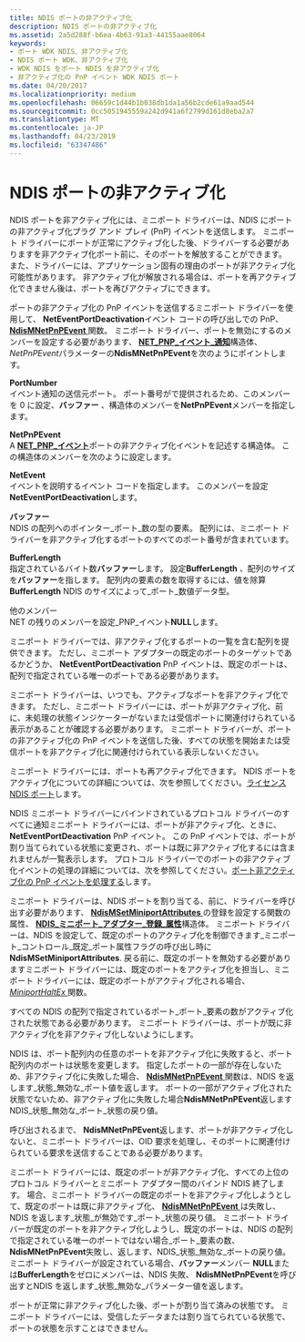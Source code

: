 ```yaml
---
title: NDIS ポートの非アクティブ化
description: NDIS ポートの非アクティブ化
ms.assetid: 2a5d288f-b6ea-4b63-91a3-44155aae8064
keywords:
- ポート WDK NDIS、非アクティブ化
- NDIS ポート WDK、非アクティブ化
- WDK NDIS をポート NDIS を非アクティブ化
- 非アクティブ化の PnP イベント WDK NDIS ポート
ms.date: 04/20/2017
ms.localizationpriority: medium
ms.openlocfilehash: 06659c1d44b1b038db1da1a56b2cde61a9aad544
ms.sourcegitcommit: 0cc5051945559a242d941a6f2799d161d8eba2a7
ms.translationtype: MT
ms.contentlocale: ja-JP
ms.lasthandoff: 04/23/2019
ms.locfileid: "63347486"
---
```

# <a name="deactivating-an-ndis-port"></a>NDIS ポートの非アクティブ化





NDIS ポートを非アクティブ化には、ミニポート ドライバーは、NDIS にポートの非アクティブ化プラグ アンド プレイ (PnP) イベントを送信します。 ミニポート ドライバーにポートが正常にアクティブ化した後、ドライバーする必要がありますを非アクティブ化ポート前に、そのポートを解放することができます。 また、ドライバーには、アプリケーション固有の理由のポートが非アクティブ化可能性があります。 非アクティブ化が解放される場合は、ポートを再アクティブ化できません後は、ポートを再びアクティブにできます。

ポートの非アクティブ化の PnP イベントを送信するミニポート ドライバーを使用して、 **NetEventPortDeactivation**イベント コードの呼び出しでの PnP、 [ **NdisMNetPnPEvent** ](https://msdn.microsoft.com/library/windows/hardware/ff563616)関数。 ミニポート ドライバー、ポートを無効にするのメンバーを設定する必要があります、 [ **NET\_PNP\_イベント\_通知**](https://msdn.microsoft.com/library/windows/hardware/ff568752)構造体、 *NetPnPEvent*パラメーターの**NdisMNetPnPEvent**を次のようにポイントします。

<a href="" id="portnumber"></a>**PortNumber**  
イベント通知の送信元ポート。 ポート番号がで提供されるため、このメンバーを 0 に設定、**バッファー** 、構造体のメンバーを**NetPnPEvent**メンバーを指定します。

<a href="" id="netpnpevent"></a>**NetPnPEvent**  
A [ **NET\_PNP\_イベント**](https://msdn.microsoft.com/library/windows/hardware/ff568751)ポートの非アクティブ化イベントを記述する構造体。 この構造体のメンバーを次のように設定します。

<a href="" id="netevent"></a>**NetEvent**  
イベントを説明するイベント コードを指定します。 このメンバーを設定**NetEventPortDeactivation**します。

<a href="" id="buffer"></a>**バッファー**  
NDIS の配列へのポインター\_ポート\_数の型の要素。 配列には、ミニポート ドライバーを非アクティブ化するポートのすべてのポート番号が含まれています。

<a href="" id="bufferlength"></a>**BufferLength**  
指定されているバイト数**バッファー**します。 設定**BufferLength** 、配列のサイズを**バッファー**を指します。 配列内の要素の数を取得するには、値を除算**BufferLength** NDIS のサイズによって\_ポート\_数値データ型。

<a href="" id="other-members"></a>他のメンバー  
NET の残りのメンバーを設定\_PNP\_イベント**NULL**します。

ミニポート ドライバーでは、非アクティブ化するポートの一覧を含む配列を提供できます。 ただし、ミニポート アダプターの既定のポートのターゲットであるかどうか、 **NetEventPortDeactivation** PnP イベントは、既定のポートは、配列で指定されている唯一のポートである必要があります。

ミニポート ドライバーは、いつでも、アクティブなポートを非アクティブ化できます。 ただし、ミニポート ドライバーには、ポートが非アクティブ化、前に、未処理の状態インジケーターがないまたは受信ポートに関連付けられている表示があることが確認する必要があります。 ミニポート ドライバーが、ポートの非アクティブ化の PnP イベントを送信した後、すべての状態を開始または受信ポートを非アクティブ化に関連付けられている表示しないください。

ミニポート ドライバーには、ポートも再アクティブ化できます。 NDIS ポートをアクティブ化についての詳細については、次を参照してください。[ライセンス NDIS ポート](activating-an-ndis-port.md)します。

NDIS ミニポート ドライバーにバインドされているプロトコル ドライバーのすべてに通知ミニポート ドライバーには、ポートが非アクティブ化、ときに、 **NetEventPortDeactivation** PnP イベント。 この PnP イベントでは、ポートが割り当てられている状態に変更され、ポートは既に非アクティブ化するには含まれませんが一覧表示します。 プロトコル ドライバーでのポートの非アクティブ化イベントの処理の詳細については、次を参照してください。[ポート非アクティブ化の PnP イベントを処理する](handling-the-port-deactivation-pnp-event.md)します。

ミニポート ドライバーは、NDIS ポートを割り当てる、前に、ドライバーを呼び出す必要があります、 [ **NdisMSetMiniportAttributes** ](https://msdn.microsoft.com/library/windows/hardware/ff563672)の登録を設定する関数の属性、 [ **NDIS\_ミニポート\_アダプター\_登録\_属性**](https://msdn.microsoft.com/library/windows/hardware/ff565934)構造体。 ミニポート ドライバーは、NDIS を設定して、既定のポートのアクティブ化を制御できます\_ミニポート\_コントロール\_既定\_ポート属性フラグの呼び出し時に**NdisMSetMiniportAttributes**. 戻る前に、既定のポートを無効する必要がありますミニポート ドライバーには、既定のポートをアクティブ化を担当し、ミニポート ドライバーには、既定のポートがアクティブ化される場合、 [ *MiniportHaltEx* ](https://msdn.microsoft.com/library/windows/hardware/ff559388)関数。

すべての NDIS の配列で指定されているポート\_ポート\_要素の数がアクティブ化された状態である必要があります。 ミニポート ドライバーは、ポートが既に非アクティブ化を非アクティブ化しないようにします。

NDIS は、ポート配列内の任意のポートを非アクティブ化に失敗すると、ポート配列内のポートは状態を変更します。 指定したポートの一部が存在しないため、非アクティブ化に失敗した場合、 [ **NdisMNetPnPEvent** ](https://msdn.microsoft.com/library/windows/hardware/ff563616)関数は、NDIS を返します\_状態\_無効な\_ポート値を返します。 ポートの一部がアクティブ化された状態でないため、非アクティブ化に失敗した場合**NdisMNetPnPEvent**返します NDIS\_状態\_無効な\_ポート\_状態の戻り値。

呼び出されるまで、 **NdisMNetPnPEvent**返します、ポートが非アクティブ化しないと、ミニポート ドライバーは、OID 要求を処理し、そのポートに関連付けられている要求を送信することである必要があります。

ミニポート ドライバーには、既定のポートが非アクティブ化、すべての上位のプロトコル ドライバーとミニポート アダプター間のバインド NDIS 終了します。 場合、ミニポート ドライバーの既定のポートを非アクティブ化しようとして、既定のポートは既に非アクティブ化、 [ **NdisMNetPnPEvent** ](https://msdn.microsoft.com/library/windows/hardware/ff563616)は失敗し、NDIS を返します\_状態\_が無効です\_ポート\_状態の戻り値。 ミニポート ドライバーが既定のポートを非アクティブ化しようし、既定のポートは、NDIS の配列で指定されている唯一のポートではない場合\_ポート\_要素の数、 **NdisMNetPnPEvent**失敗し、返します、NDIS\_状態\_無効な\_ポートの戻り値。 ミニポート ドライバーが設定されている場合、**バッファー**メンバー **NULL**または**BufferLength**をゼロにメンバーは、NDIS 失敗、 **NdisMNetPnPEvent**を呼び出すとNDIS を返します\_状態\_無効な\_パラメーター値を返します。

ポートが正常に非アクティブ化した後、ポートが割り当て済みの状態です。 ミニポート ドライバーには、受信したデータまたは割り当てられている状態で、ポートの状態を示すことはできません。

 

 





